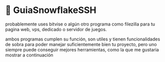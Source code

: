 # 📗 GuiaSnowflakeSSH
probablemente uses bitvise o algún otro programa como filezilla para tu pagina web, vps, dedicado o servidor de juegos.

ambos programas cumplen su función, son utiles y tienen funcionalidades de sobra para poder manejar suficientemente bien tu proyecto, pero uno siempre puede conseguir mejores herramientas, como la que me gustaria mostrar a continuación


